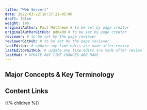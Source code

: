```yaml
---
title: "Web Servers"
date: 2022-03-22T10:37:21-05:00
draft: false
weight: 145
originalAuthor: Paul Matthews # to be set by page creator
originalAuthorGitHub: pdmxdd # to be set by page creator
reviewer: # to be set by the page reviewer
reviewerGitHub: # to be set by the page reviewer
lastEditor: # update any time edits are made after review
lastEditorGitHub: # update any time edits are made after review
lastMod: # UPDATE ANY TIME CHANGES ARE MADE
---
```


## Major Concepts & Key Terminology

## Content Links

{{% children %}}
